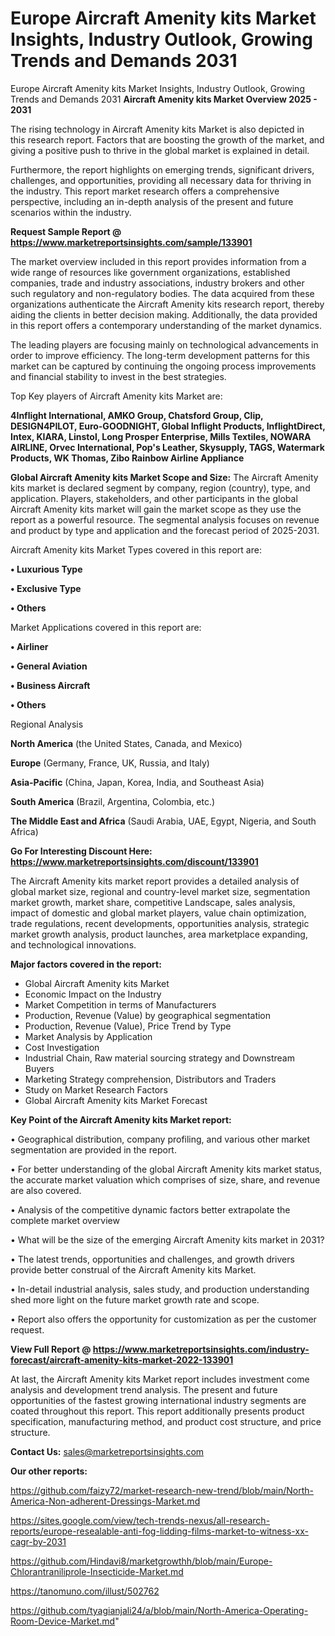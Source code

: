 # Europe Aircraft Amenity kits Market Insights, Industry Outlook, Growing Trends and Demands 2031
Europe Aircraft Amenity kits Market Insights, Industry Outlook, Growing Trends and Demands 2031
<Strong> Aircraft Amenity kits Market Overview 2025 - 2031</strong>

The rising technology in Aircraft Amenity kits Market is also depicted in this research report. Factors that are boosting the growth of the market, and giving a positive push to thrive in the global market is explained in detail.

Furthermore, the report highlights on emerging trends, significant drivers, challenges, and opportunities, providing all necessary data for thriving in the industry. This report market research offers a comprehensive perspective, including an in-depth analysis of the present and future scenarios within the industry.

<strong>Request Sample Report @ <a href=https://www.marketreportsinsights.com/sample/133901>https://www.marketreportsinsights.com/sample/133901</a></strong>

The market overview included in this report provides information from a wide range of resources like government organizations, established companies, trade and industry associations, industry brokers and other such regulatory and non-regulatory bodies. The data acquired from these organizations authenticate the Aircraft Amenity kits research report, thereby aiding the clients in better decision making. Additionally, the data provided in this report offers a contemporary understanding of the market dynamics.

The leading players are focusing mainly on technological advancements in order to improve efficiency. The long-term development patterns for this market can be captured by continuing the ongoing process improvements and financial stability to invest in the best strategies.

Top Key players of Aircraft Amenity kits Market are:

<strong>4Inflight International, AMKO Group, Chatsford Group, Clip, DESIGN4PILOT, Euro-GOODNIGHT, Global Inflight Products, InflightDirect, Intex, KIARA, Linstol, Long Prosper Enterprise, Mills Textiles, NOWARA AIRLINE, Orvec International, Pop's Leather, Skysupply, TAGS, Watermark Products, WK Thomas, Zibo Rainbow Airline Appliance</strong>

<strong><b>Global Aircraft Amenity kits Market Scope and Size:</b></strong>
The Aircraft Amenity kits market is declared segment by company, region (country), type, and application. Players, stakeholders, and other participants in the global Aircraft Amenity kits market will gain the market scope as they use the report as a powerful resource. The segmental analysis focuses on revenue and product by type and application and the forecast period of 2025-2031.

Aircraft Amenity kits Market Types covered in this report are:

<strong>• Luxurious Type

• Exclusive Type

• Others</strong>

Market Applications covered in this report are:

<strong>• Airliner

• General Aviation

• Business Aircraft

• Others</strong> 

Regional Analysis

<strong>North America</strong> (the United States, Canada, and Mexico)

<strong>Europe</strong> (Germany, France, UK, Russia, and Italy)

<strong>Asia-Pacific</strong> (China, Japan, Korea, India, and Southeast Asia)

<strong>South America</strong> (Brazil, Argentina, Colombia, etc.)

<strong>The Middle East and Africa</strong> (Saudi Arabia, UAE, Egypt, Nigeria, and South Africa)

<strong>Go For Interesting Discount Here: <a href=https://www.marketreportsinsights.com/discount/133901>https://www.marketreportsinsights.com/discount/133901</a></strong>

The Aircraft Amenity kits market report provides a detailed analysis of global market size, regional and country-level market size, segmentation market growth, market share, competitive Landscape, sales analysis, impact of domestic and global market players, value chain optimization, trade regulations, recent developments, opportunities analysis, strategic market growth analysis, product launches, area marketplace expanding, and technological innovations.

<strong><b>Major factors covered in the report:</b></strong>
<ul>
  <li>Global Aircraft Amenity kits Market </li>
  <li>Economic Impact on the Industry</li>
  <li>Market Competition in terms of Manufacturers</li>
  <li>Production, Revenue (Value) by geographical segmentation</li>
  <li>Production, Revenue (Value), Price Trend by Type</li>
  <li>Market Analysis by Application</li>
  <li>Cost Investigation</li>
  <li>Industrial Chain, Raw material sourcing strategy and Downstream Buyers</li>
  <li>Marketing Strategy comprehension, Distributors and Traders</li>
  <li>Study on Market Research Factors</li>
  <li>Global Aircraft Amenity kits Market Forecast</li>
</ul>

<strong><b>Key Point of the Aircraft Amenity kits Market report:</b></strong>

• Geographical distribution, company profiling, and various other market segmentation are provided in the report.

• For better understanding of the global Aircraft Amenity kits market status, the accurate market valuation which comprises of size, share, and revenue are also covered.

• Analysis of the competitive dynamic factors better extrapolate the complete market overview

• What will be the size of the emerging Aircraft Amenity kits market in 2031?

• The latest trends, opportunities and challenges, and growth drivers provide better construal of the Aircraft Amenity kits Market.

• In-detail industrial analysis, sales study, and production understanding shed more light on the future market growth rate and scope.

• Report also offers the opportunity for customization as per the customer request.

<strong><b>View Full Report @ <a href=https://www.marketreportsinsights.com/industry-forecast/aircraft-amenity-kits-market-2022-133901>https://www.marketreportsinsights.com/industry-forecast/aircraft-amenity-kits-market-2022-133901</a></b></strong>


At last, the Aircraft Amenity kits Market report includes investment come analysis and development trend analysis. The present and future opportunities of the fastest growing international industry segments are coated throughout this report. This report additionally presents product specification, manufacturing method, and product cost structure, and price structure.

<strong>Contact Us:</strong>
sales@marketreportsinsights.com

<strong>Our other reports:</strong>

<a href=https://github.com/faizy72/market-research-new-trend/blob/main/North-America-Non-adherent-Dressings-Market.md>https://github.com/faizy72/market-research-new-trend/blob/main/North-America-Non-adherent-Dressings-Market.md</a>

<a href=https://sites.google.com/view/tech-trends-nexus/all-research-reports/europe-resealable-anti-fog-lidding-films-market-to-witness-xx-cagr-by-2031>https://sites.google.com/view/tech-trends-nexus/all-research-reports/europe-resealable-anti-fog-lidding-films-market-to-witness-xx-cagr-by-2031</a>

<a href=https://github.com/Hindavi8/marketgrowthh/blob/main/Europe-Chlorantraniliprole-Insecticide-Market.md>https://github.com/Hindavi8/marketgrowthh/blob/main/Europe-Chlorantraniliprole-Insecticide-Market.md</a>

<a href=https://tanomuno.com/illust/502762>https://tanomuno.com/illust/502762</a>

<a href=https://github.com/tyagianjali24/a/blob/main/North-America-Operating-Room-Device-Market.md>https://github.com/tyagianjali24/a/blob/main/North-America-Operating-Room-Device-Market.md</a>"
